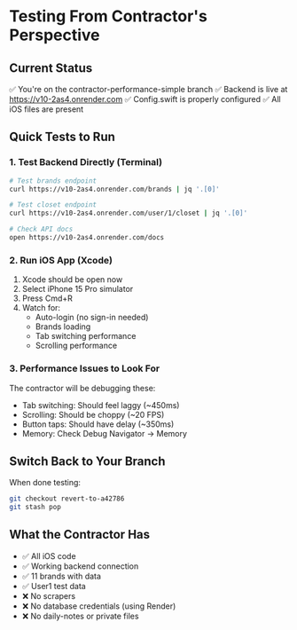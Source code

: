 # Testing From Contractor's Perspective

## Current Status
✅ You're on the contractor-performance-simple branch
✅ Backend is live at https://v10-2as4.onrender.com
✅ Config.swift is properly configured
✅ All iOS files are present

## Quick Tests to Run

### 1. Test Backend Directly (Terminal)
```bash
# Test brands endpoint
curl https://v10-2as4.onrender.com/brands | jq '.[0]'

# Test closet endpoint  
curl https://v10-2as4.onrender.com/user/1/closet | jq '.[0]'

# Check API docs
open https://v10-2as4.onrender.com/docs
```

### 2. Run iOS App (Xcode)
1. Xcode should be open now
2. Select iPhone 15 Pro simulator
3. Press Cmd+R
4. Watch for:
   - Auto-login (no sign-in needed)
   - Brands loading
   - Tab switching performance
   - Scrolling performance

### 3. Performance Issues to Look For
The contractor will be debugging these:
- Tab switching: Should feel laggy (~450ms)
- Scrolling: Should be choppy (~20 FPS)
- Button taps: Should have delay (~350ms)
- Memory: Check Debug Navigator → Memory

## Switch Back to Your Branch
When done testing:
```bash
git checkout revert-to-a42786
git stash pop
```

## What the Contractor Has
- ✅ All iOS code
- ✅ Working backend connection
- ✅ 11 brands with data
- ✅ User1 test data
- ❌ No scrapers
- ❌ No database credentials (using Render)
- ❌ No daily-notes or private files
